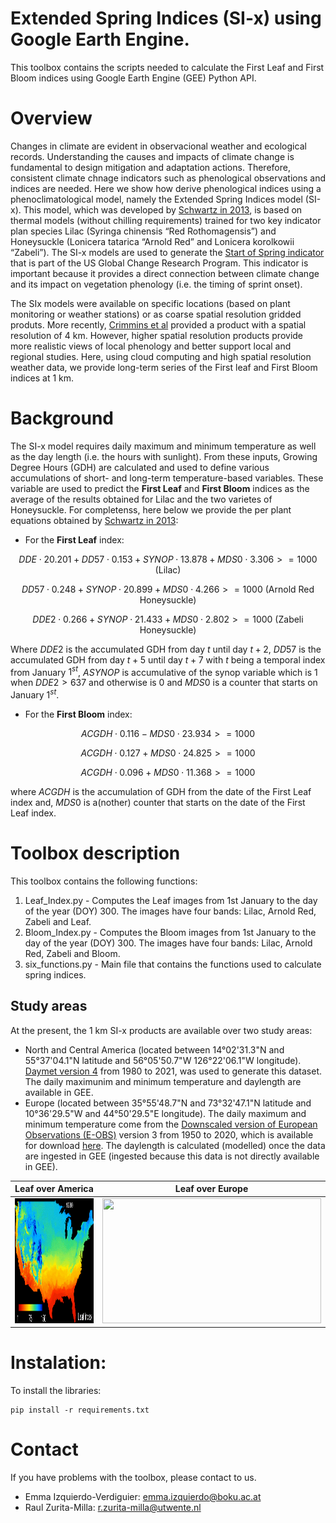 # Extended Spring Indices (SI-x) using Google Earth Engine.

This toolbox contains the scripts needed to calculate the First Leaf and First Bloom indices using Google Earth Engine (GEE) Python API.

# Overview

Changes in climate are evident in observacional weather and ecological records. Understanding the causes and impacts of climate change is fundamental to design mitigation and adaptation actions. Therefore, consistent climate chnage indicators such as phenological observations and indices are needed. Here we show how derive phenological indices using a phenoclimatological model, namely the Extended Spring Indices model (SI-x). This model, which was developed by [Schwartz in 2013](https://rmets.onlinelibrary.wiley.com/doi/full/10.1002/joc.3625), is based on thermal models (without chilling requirements) trained for two key indicator plan species Lilac (Syringa chinensis “Red Rothomagensis”) and Honeysuckle (Lonicera tatarica “Arnold Red” and Lonicera korolkowii “Zabeli”). The SI-x models are used to generate the [Start of Spring indicator](http://www.globalchange.gov/explore/indicators) that is part of the US Global Change Research Program. This indicator is important because it provides a direct connection between climate change and its impact on vegetation phenology (i.e. the timing of sprint onset). 

The SIx models were available on specific locations (based on plant monitoring or weather stations) or as coarse spatial resolution gridded produts. More recently, [Crimmins et al](https://pubs.er.usgs.gov/publication/ofr20171003) provided a product with a spatial resolution of 4 km. However, higher spatial resolution products provide more realistic views of local phenology and better support local and regional studies. Here, using cloud computing and high spatial resolution weather data, we provide long-term series of the First leaf and First Bloom indices at 1 km.

# Background

The SI-x model requires daily maximum and minimum temperature as well as the day length (i.e. the hours with sunlight). From these inputs, Growing Degree Hours (GDH) are calculated and used to define various accumulations of short- and long-term temperature-based variables. These variable are used to predict the **First Leaf** and **First Bloom** indices as the average of the results obtained for Lilac and the two varietes of Honeysuckle. For completenss, here below we provide the per plant equations obtained by [Schwartz in 2013](https://rmets.onlinelibrary.wiley.com/doi/full/10.1002/joc.3625):

* For the **First Leaf** index: 

$$DDE\cdot20.201+DD57\cdot0.153+SYNOP\cdot13.878+MDS0\cdot3.306>=1000 \text{ (Lilac)}$$

$$DD57\cdot0.248+SYNOP\cdot20.899+MDS0\cdot4.266>=1000  \text{ (Arnold Red Honeysuckle)}$$

$$DDE2\cdot0.266+SYNOP\cdot21.433+MDS0\cdot2.802>=1000 \text{ (Zabeli Honeysuckle)}$$

Where $DDE2$ is the accumulated GDH from day $t$ until day $t+2$, $DD57$ is the accumulated GDH from day $t+5$ until day $t+7$ with $t$ being a temporal index from January $1^{st}$, $ASYNOP$ is accumulative of the synop variable which is $1$ when $DDE2>637$ and otherwise is $0$ and $MDS0$ is a counter that starts on January $1^{st}$.

* For the **First Bloom** index:

$$ACGDH\cdot0.116-MDS0\cdot23.934>=1000$$

$$ACGDH\cdot0.127+MDS0\cdot24.825>=1000$$

$$ACGDH\cdot0.096+MDS0\cdot11.368>=1000$$

where $ACGDH$ is the accumulation of GDH from the date of the First Leaf index and, $MDS0$ is a(nother) counter that starts on the date of the First Leaf index.

# Toolbox description

This toolbox contains the following functions:

1. Leaf_Index.py    - Computes the Leaf images from 1st January to the day of the year (DOY) 300. The images have four bands: Lilac, Arnold Red, Zabeli and Leaf.
2. Bloom_Index.py   - Computes the Bloom images from 1st January to the day of the year (DOY) 300. The images have four bands: Lilac, Arnold Red, Zabeli and Bloom.
3. six_functions.py - Main file that contains the functions used to calculate spring indices.

## Study areas

At the present, the 1 km SI-x products are available over two study areas:
* North and Central America (located between 14°02'31.3"N and 55°37'04.1"N latitude and 56°05'50.7"W 126°22'06.1"W longitude). [Daymet version 4](https://daymet.ornl.gov/) from 1980 to 2021, was used to generate this dataset. The daily maximunim and minimum temperature and daylength are available in GEE.
* Europe (located between 35°55'48.7"N and 73°32'47.1"N latitude and  10°36'29.5"W and 44°50'29.5"E longitude). The daily maximum and minimum temperature come from the [Downscaled version of European Observations (E-OBS)](https://rmets.onlinelibrary.wiley.com/doi/10.1002/joc.4436) version 3 from 1950 to 2020, which is available for download [here](/url{ftp://palantir.boku.ac.at/Public/ClimateData}). The daylength is calculated (modelled) once the data are ingested in GEE (ingested because this data is not directly available in GEE). 

Leaf over America             |  Leaf over Europe
:-------------------------:|:-------------------------:
<img width="350" height="200" src="./gif/America.gif">  |   <img width="350" height="200" src="./gif/Europe.gif">

# Instalation:

To install the libraries:

    pip install -r requirements.txt
    
# Contact

If you have problems with the toolbox, please contact to us. 

* Emma Izquierdo-Verdiguier: <emma.izquierdo@boku.ac.at>
* Raul Zurita-Milla: <r.zurita-milla@utwente.nl>
